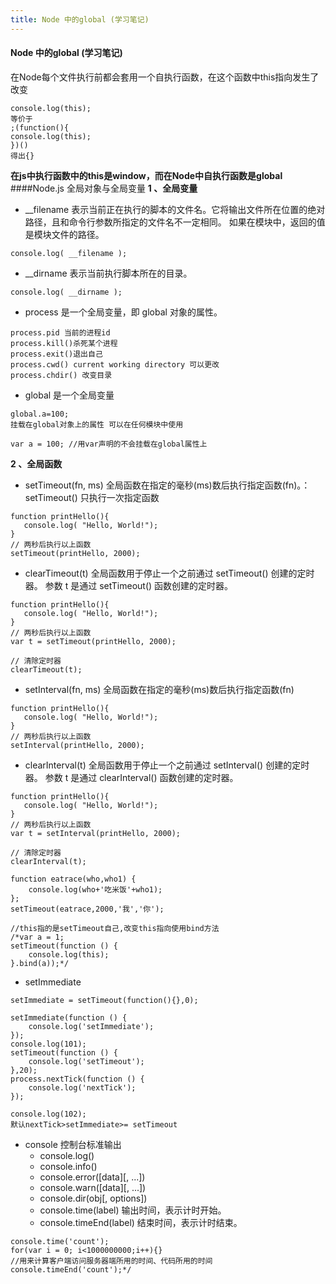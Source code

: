 ```yaml
---
title: Node 中的global (学习笔记)
---
```


#### Node 中的global (学习笔记)
在Node每个文件执行前都会套用一个自执行函数，在这个函数中this指向发生了改变
```
console.log(this);
等价于
;(function(){
console.log(this);
})()
得出{}
```
**在js中执行函数中的this是window，而在Node中自执行函数是global**
####Node.js 全局对象与全局变量
**1 、全局变量**
 + __filename 
 表示当前正在执行的脚本的文件名。它将输出文件所在位置的绝对路径，且和命令行参数所指定的文件名不一定相同。 如果在模块中，返回的值是模块文件的路径。
```
console.log( __filename );
```
+ __dirname
表示当前执行脚本所在的目录。
```
console.log( __dirname );
```
+ process
 是一个全局变量，即 global 对象的属性。
```
process.pid 当前的进程id
process.kill()杀死某个进程
process.exit()退出自己
process.cwd() current working directory 可以更改
process.chdir() 改变目录
```
+ global
是一个全局变量
```
global.a=100;
挂载在global对象上的属性 可以在任何模块中使用

var a = 100; //用var声明的不会挂载在global属性上
```

**2 、全局函数**
+ setTimeout(fn, ms)
全局函数在指定的毫秒(ms)数后执行指定函数(fn)。：setTimeout() 只执行一次指定函数
```
function printHello(){
   console.log( "Hello, World!");
}
// 两秒后执行以上函数
setTimeout(printHello, 2000);
```
+ clearTimeout(t)
全局函数用于停止一个之前通过 setTimeout() 创建的定时器。 参数 t 是通过 setTimeout() 函数创建的定时器。
```
function printHello(){
   console.log( "Hello, World!");
}
// 两秒后执行以上函数
var t = setTimeout(printHello, 2000);

// 清除定时器
clearTimeout(t);
```

+ setInterval(fn, ms)
全局函数在指定的毫秒(ms)数后执行指定函数(fn)
```
function printHello(){
   console.log( "Hello, World!");
}
// 两秒后执行以上函数
setInterval(printHello, 2000);
```
+ clearInterval(t)
全局函数用于停止一个之前通过 setInterval() 创建的定时器。 参数 t 是通过 clearInterval() 函数创建的定时器。
```
function printHello(){
   console.log( "Hello, World!");
}
// 两秒后执行以上函数
var t = setInterval(printHello, 2000);

// 清除定时器
clearInterval(t);
```
```
function eatrace(who,who1) {
    console.log(who+'吃米饭'+who1);
};
setTimeout(eatrace,2000,'我','你');

//this指的是setTimeout自己,改变this指向使用bind方法
/*var a = 1;
setTimeout(function () {
    console.log(this);
}.bind(a));*/
```
+ setImmediate 
```
setImmediate = setTimeout(function(){},0);
```
```
setImmediate(function () {
    console.log('setImmediate');
});
console.log(101);
setTimeout(function () {
    console.log('setTimeout');
},20);
process.nextTick(function () {
    console.log('nextTick');
});

console.log(102);
默认nextTick>setImmediate>= setTimeout
```
+ console
控制台标准输出
	- console.log()
	- console.info()
	- console.error([data][, ...])
	- console.warn([data][, ...])
	- console.dir(obj[, options])
	- console.time(label)    输出时间，表示计时开始。
	- console.timeEnd(label)    结束时间，表示计时结束。
```
console.time('count');
for(var i = 0; i<1000000000;i++){}
//用来计算客户端访问服务器端所用的时间、代码所用的时间
console.timeEnd('count');*/
```
